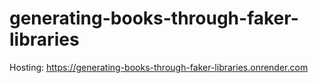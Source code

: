 # generating-books-through-faker-libraries
Hosting: https://generating-books-through-faker-libraries.onrender.com
